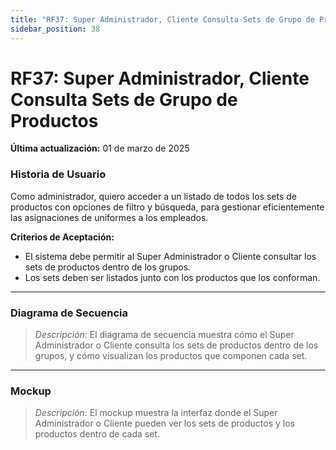 ```yaml
---
title: "RF37: Super Administrador, Cliente Consulta Sets de Grupo de Productos"  
sidebar_position: 38
---
```


# RF37: Super Administrador, Cliente Consulta Sets de Grupo de Productos

**Última actualización:** 01 de marzo de 2025

### Historia de Usuario

Como administrador, quiero acceder a un listado de todos los sets de productos con opciones de filtro y búsqueda, para gestionar eficientemente las asignaciones de uniformes a los empleados.

  **Criterios de Aceptación:**
  - El sistema debe permitir al Super Administrador o Cliente consultar los sets de productos dentro de los grupos.
  - Los sets deben ser listados junto con los productos que los conforman.

---

### Diagrama de Secuencia

> *Descripción*: El diagrama de secuencia muestra cómo el Super Administrador o Cliente consulta los sets de productos dentro de los grupos, y cómo visualizan los productos que componen cada set.

---

### Mockup

> *Descripción*: El mockup muestra la interfaz donde el Super Administrador o Cliente pueden ver los sets de productos y los productos dentro de cada set.
